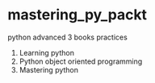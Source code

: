 # mastering_py_packt

python advanced 3 books practices

1. Learning python
2. Python object oriented programming
3. Mastering python
